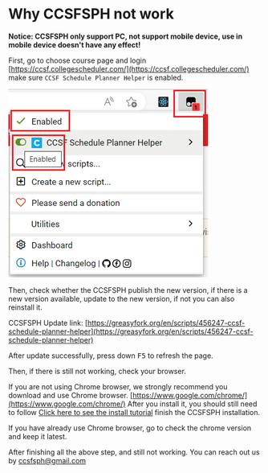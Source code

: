 # Why CCSFSPH not work

**Notice: CCSFSPH only support PC, not support mobile device, use in mobile device doesn't have any effect!**

First, go to choose course page and login [https://ccsf.collegescheduler.com/](https://ccsf.collegescheduler.com/) make sure `CCSF Schedule Planner Helper` is enabled.

![image-20221211121511567](./pictures/why-ccsfsph-not-work/image-20221211121511567.png)

Then, check whether the CCSFSPH publish the new version, if there is a new version available, update to the new version, if not you can also reinstall it.

CCSFSPH Update link: [https://greasyfork.org/en/scripts/456247-ccsf-schedule-planner-helper](https://greasyfork.org/en/scripts/456247-ccsf-schedule-planner-helper)

After update successfully, press down <kbd>F5</kbd> to refresh the page.

Then, if there is still not working, check your browser.

If you are not using Chrome browser, we strongly recommend you download and use Chrome browser. [https://www.google.com/chrome/](https://www.google.com/chrome/) After you install it, you should still need to follow [Click here to see the install tutorial](../README.md) finish the CCSFSPH installation.

If you have already use Chrome browser, go to check the chrome version and keep it latest.

After finishing all the above step, and still not working. You can reach out us by [ccsfsph@gmail.com](mailto:ccsfsph@gmail.com)

